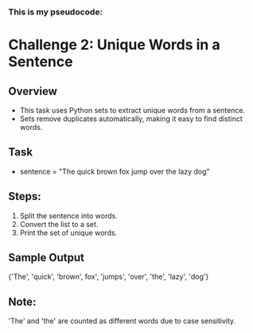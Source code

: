 ### This is my pseudocode:

# Challenge 2: Unique Words in a Sentence

## Overview
* This task uses Python sets to extract unique words from a sentence. 
* Sets remove duplicates automatically, making it easy to find distinct words.

## Task

* sentence = "The quick brown fox jump over the lazy dog”

## Steps:

1. Split the sentence into words.
2. Convert the list to a set.
3. Print the set of unique words.

## Sample Output

{'The', 'quick', 'brown', fox', 'jumps', 'over', 'the', 'lazy', 'dog'}


## Note: 
'The' and 'the' are counted as different words due to case sensitivity.
